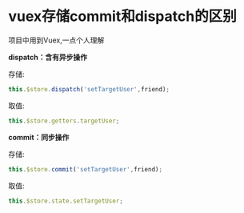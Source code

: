 # vuex存储commit和dispatch的区别


项目中用到Vuex,一点个人理解

<!--more-->

**dispatch：含有异步操作**

存储:

```javascript
this.$store.dispatch('setTargetUser',friend);
```
取值:
```javascript
this.$store.getters.targetUser;
```

**commit：同步操作**

存储:

```javascript
this.$store.commit('setTargetUser',friend);
```
取值:
```javascript
this.$store.state.setTargetUser;
```
